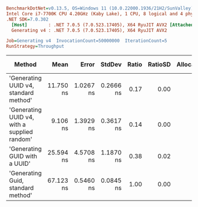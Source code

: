 ``` ini

BenchmarkDotNet=v0.13.5, OS=Windows 11 (10.0.22000.1936/21H2/SunValley)
Intel Core i7-7700K CPU 4.20GHz (Kaby Lake), 1 CPU, 8 logical and 4 physical cores
.NET SDK=7.0.302
  [Host]        : .NET 7.0.5 (7.0.523.17405), X64 RyuJIT AVX2 [AttachedDebugger]
  Generating v4 : .NET 7.0.5 (7.0.523.17405), X64 RyuJIT AVX2

Job=Generating v4  InvocationCount=50000000  IterationCount=5  
RunStrategy=Throughput  

```
|                                       Method |      Mean |     Error |    StdDev | Ratio | RatioSD | Allocated | Alloc Ratio |
|--------------------------------------------- |----------:|----------:|----------:|------:|--------:|----------:|------------:|
|        &#39;Generating UUID v4, standard method&#39; | 11.750 ns | 1.0267 ns | 0.2666 ns |  0.17 |    0.00 |         - |          NA |
| &#39;Generating UUID v4, with a supplied random&#39; |  9.106 ns | 1.3929 ns | 0.3617 ns |  0.14 |    0.00 |         - |          NA |
|                &#39;Generating GUID with a UUID&#39; | 25.594 ns | 4.5708 ns | 1.1870 ns |  0.38 |    0.02 |         - |          NA |
|           &#39;Generating Guid, standard method&#39; | 67.123 ns | 0.5460 ns | 0.0845 ns |  1.00 |    0.00 |         - |          NA |
